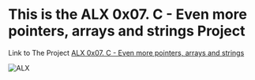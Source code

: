 # This is the ALX 0x07. C - Even more pointers, arrays and strings Project




Link to The  Project  [ALX 0x07. C - Even more pointers, arrays and strings]( https://intranet.alxswe.com/projects/218 "0x07. C - Even more pointers, arrays and strings")




![ALX]( https://encrypted-tbn0.gstatic.com/images?q=tbn:ANd9GcThj-6LwEss_4wXGp4MS6iy4VL-g40kJEKnsktTkPMR&s"ALX")
